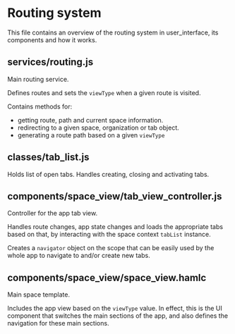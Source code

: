# Routing system

This file contains an overview of the routing system in user_interface,
its components and how it works.

## services/routing.js

Main routing service.

Defines routes and sets the `viewType` when a given route is visited.

Contains methods for:
* getting route, path and current space information.
* redirecting to a given space, organization or tab object.
* generating a route path based on a given `viewType`

## classes/tab_list.js

Holds list of open tabs. Handles creating, closing and activating tabs.

## components/space_view/tab_view_controller.js

Controller for the app tab view.

Handles route changes, app state changes and loads the appropriate tabs
based on that, by interacting with the space context `tabList` instance.

Creates a `navigator` object on the scope that can be easily used by the
whole app to navigate to and/or create new tabs.


## components/space_view/space_view.hamlc

Main space template.

Includes the app view based on the `viewType` value. In effect, this is
the UI component that switches the main sections of the app, and also
defines the navigation for these main sections.
